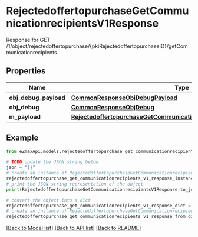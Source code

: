 # RejectedoffertopurchaseGetCommunicationrecipientsV1Response

Response for GET /1/object/rejectedoffertopurchase/{pkiRejectedoffertopurchaseID}/getCommunicationrecipients

## Properties

Name | Type | Description | Notes
------------ | ------------- | ------------- | -------------
**obj_debug_payload** | [**CommonResponseObjDebugPayload**](CommonResponseObjDebugPayload.md) |  | 
**obj_debug** | [**CommonResponseObjDebug**](CommonResponseObjDebug.md) |  | [optional] 
**m_payload** | [**RejectedoffertopurchaseGetCommunicationrecipientsV1ResponseMPayload**](RejectedoffertopurchaseGetCommunicationrecipientsV1ResponseMPayload.md) |  | 

## Example

```python
from eZmaxApi.models.rejectedoffertopurchase_get_communicationrecipients_v1_response import RejectedoffertopurchaseGetCommunicationrecipientsV1Response

# TODO update the JSON string below
json = "{}"
# create an instance of RejectedoffertopurchaseGetCommunicationrecipientsV1Response from a JSON string
rejectedoffertopurchase_get_communicationrecipients_v1_response_instance = RejectedoffertopurchaseGetCommunicationrecipientsV1Response.from_json(json)
# print the JSON string representation of the object
print(RejectedoffertopurchaseGetCommunicationrecipientsV1Response.to_json())

# convert the object into a dict
rejectedoffertopurchase_get_communicationrecipients_v1_response_dict = rejectedoffertopurchase_get_communicationrecipients_v1_response_instance.to_dict()
# create an instance of RejectedoffertopurchaseGetCommunicationrecipientsV1Response from a dict
rejectedoffertopurchase_get_communicationrecipients_v1_response_from_dict = RejectedoffertopurchaseGetCommunicationrecipientsV1Response.from_dict(rejectedoffertopurchase_get_communicationrecipients_v1_response_dict)
```
[[Back to Model list]](../README.md#documentation-for-models) [[Back to API list]](../README.md#documentation-for-api-endpoints) [[Back to README]](../README.md)


